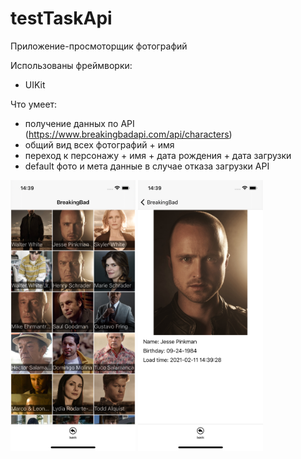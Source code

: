 # testTaskApi
Приложение-просмоторщик фотографий

Использованы фреймворки:
- UIKit

Что умеет:
- получение данных по API (https://www.breakingbadapi.com/api/characters)
- общий вид всех фотографий + имя 
- переход к персонажу + имя + дата рождения + дата загрузки 
- default фото и мета данные в случае отказа загрузки API

<p float="left">
<img src="https://github.com/nelermont/testTaskApi/blob/main/testAppBeta/Simulator%20Screen%20Shot%20-%20iPhone%2012%20-%202021-02-11%20at%2014.39.25.png" width="200"   />
  <img src="https://github.com/nelermont/testTaskApi/blob/main/testAppBeta/Simulator%20Screen%20Shot%20-%20iPhone%2012%20-%202021-02-11%20at%2014.39.30.png" width="200"   />
</p>


